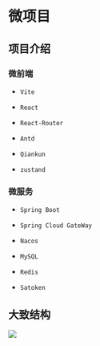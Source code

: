 # 微项目

## 项目介绍

### 微前端

- `Vite`

- `React`

- `React-Router`

- `Antd`

- `Qiankun`

- `zustand`

### 微服务

- `Spring Boot`

- `Spring Cloud GateWay`

- `Nacos`

- `MySQL`

- `Redis`

- `Satoken`

## 大致结构

![](https://cdn.zxiaosi.com/hexo/micro/Ideas.png)
